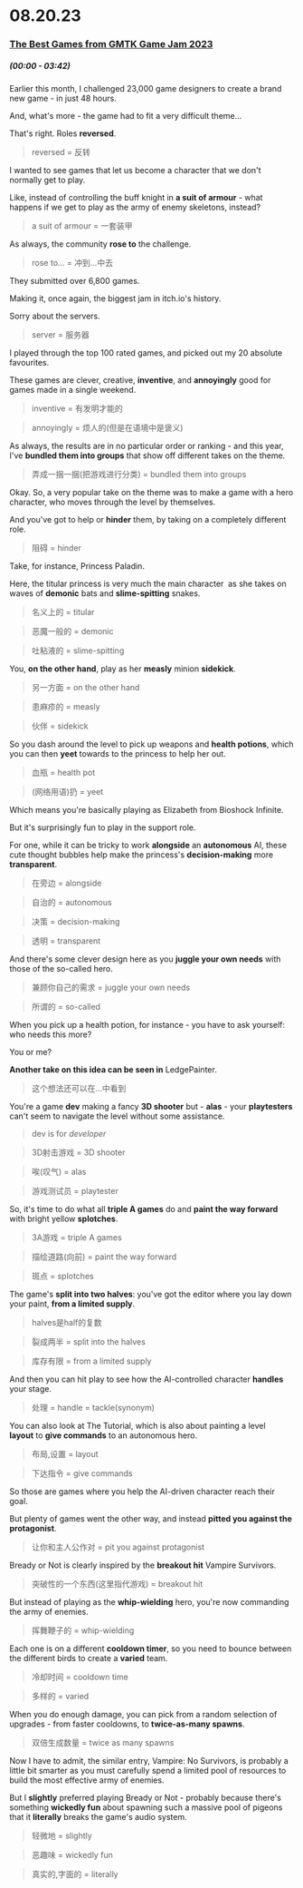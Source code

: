 # 08.20.23
### [The Best Games from GMTK Game Jam 2023](https://www.youtube.com/watch?v=tYxZ_LOlFnU&t=8s)
##### (00:00 - 03:42)

Earlier this month, I challenged 23,000 game designers to create a brand new game - in just 48 hours.

And, what's more - the game had to fit a very difficult theme...

That's right. Roles **reversed**.
>reversed = 反转

I wanted to see games that let us become a character that we don't normally get to play.

Like, instead of controlling the buff knight in **a suit of armour** - what happens if we get to play as the army of enemy skeletons, instead?
>a suit of armour = 一套装甲

As always, the community **rose to** the challenge.
>rose to... = 冲到...中去

They submitted over 6,800 games.

Making it, once again, the biggest jam in itch.io's history.

Sorry about the servers.
>server = 服务器

I played through the top 100 rated games, and picked out my 20 absolute favourites.

These games are clever, creative, **inventive**, and **annoyingly** good for games made in a single weekend.
>inventive = 有发明才能的

>annoyingly = 烦人的(但是在语境中是褒义)

As always, the results are in no particular order or ranking - and this year, I've **bundled them into groups** that show off different takes on the theme.
>弄成一捆一捆(把游戏进行分类) = bundled them into groups

Okay. So, a very popular take on the theme was to make a game with a hero character, who moves through the level by themselves.

And you've got to help or **hinder** them, by taking on a completely different role.
>阻碍 = hinder

Take, for instance, Princess Paladin.

Here, the titular princess is very much the main character  as she takes on waves of **demonic** bats and **slime-spitting** snakes.
>名义上的 = titular 

>恶魔一般的 = demonic

>吐粘液的 = slime-spitting

You, **on the other hand**, play as her **measly** minion **sidekick**.
>另一方面 = on the other hand

>患麻疹的 = measly

>伙伴 = sidekick

So you dash around the level to pick up weapons and **health potions**, which you can then **yeet** towards to the princess to help her out.
>血瓶 = health pot

>(网络用语)扔 = yeet

Which means you're basically playing as Elizabeth from Bioshock Infinite.

But it's surprisingly fun to play in the support role.

For one, while it can be tricky to work **alongside** an **autonomous** AI, these cute thought bubbles help make the princess's **decision-making** more **transparent**.
>在旁边 = alongside

>自治的 = autonomous

>决策 = decision-making

>透明 = transparent

And there's some clever design here as you **juggle your own needs** with those of the so-called hero.
>兼顾你自己的需求 = juggle your own needs

>所谓的 = so-called

When you pick up a health potion, for instance - you have to ask yourself: who needs this more?

You or me?

**Another take on this idea can be seen in** LedgePainter.
>这个想法还可以在...中看到

You're a game **dev** making a fancy **3D shooter** but - **alas** - your **playtesters** can't seem to navigate the level without some assistance.
>dev is for *developer*

>3D射击游戏 = 3D shooter

>唉(叹气) = alas

>游戏测试员 = playtester

So, it's time to do what all **triple A games** do and **paint the way forward** with bright yellow **splotches**.
>3A游戏 = triple A games

>描绘道路(向前) = paint the way forward

>斑点 = splotches

The game's **split into two halves**: you've got the editor where you lay down your paint, **from a limited supply**.
>halves是half的复数

>裂成两半 = split into the halves

>库存有限 = from a limited supply

And then you can hit play to see how the AI-controlled character **handles** your stage.
>处理 = handle = tackle(synonym)

You can also look at The Tutorial, which is also about painting a level **layout** to **give commands** to an autonomous hero.
>布局,设置 = layout

>下达指令 = give commands

So those are games where you help the AI-driven character reach their goal.

But plenty of games went the other way, and instead **pitted you against the protagonist**.
>让你和主人公作对 = pit you against protagonist

Bready or Not is clearly inspired by the **breakout hit** Vampire Survivors.
>突破性的一个东西(这里指代游戏) = breakout hit

But instead of playing as the **whip-wielding** hero, you're now commanding the army of enemies.
>挥舞鞭子的 = whip-wielding

Each one is on a different **cooldown timer**, so you need to bounce between the different birds to create a **varied** team.
>冷却时间 = cooldown time

>多样的 = varied

When you do enough damage, you can pick from a random selection of upgrades - from faster cooldowns, to **twice-as-many spawns**.
>双倍生成数量 = twice as many spawns

Now I have to admit, the similar entry, Vampire: No Survivors, is probably a little bit smarter as you must carefully spend a limited pool of resources to build the most effective army of enemies.

But I **slightly** preferred playing Bready or Not - probably because there's something **wickedly fun** about spawning such a massive pool of pigeons that it **literally** breaks the game's audio system.
>轻微地 = slightly

>恶趣味 = wickedly fun

>真实的,字面的 = literally
